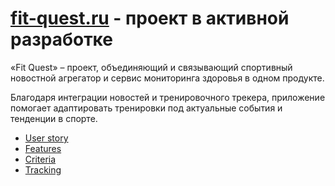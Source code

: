 # [fit-quest.ru](https://fit-quest.ru) - проект в активной разработке

«Fit Quest» – проект, объединяющий и связывающий спортивный новостной агрегатор и сервис мониторинга здоровья в одном продукте. 

Благодаря интеграции новостей и тренировочного трекера, приложение помогает адаптировать тренировки под актуальные события и тенденции в спорте.

* [User story](/dock/user-story.md)
* [Features](/dock/features.md)
* [Criteria](/dock/criteria.md)
* [Tracking](/dock/tracking.md)